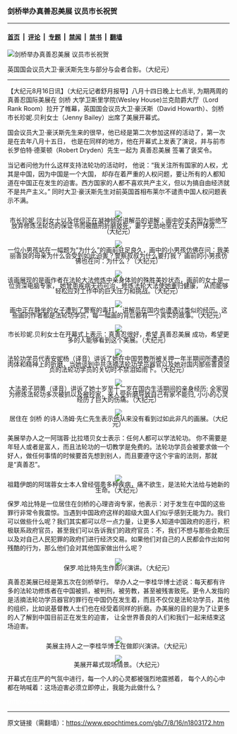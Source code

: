### 剑桥举办真善忍美展 议员市长祝贺

---

#### [首页](../../../..?n1803172) &nbsp;|&nbsp; [评论](../../../../../epoch-comment?n1803172) &nbsp;|&nbsp; [专题](../../../../../epoch-special?n1803172) &nbsp;|&nbsp; [禁闻](../../../../../epoch-news?n1803172) &nbsp;|&nbsp; [禁书](../../../../../books?n1803172) &nbsp;|&nbsp; [翻墙](https://github.com/gfw-breaker/nogfw/blob/master/README.md?n1803172)


<div><img alt="剑桥举办真善忍美展 议员市长祝贺" class="attachment-djy_600_400 size-djy_600_400 wp-post-image" src="https://i.epochtimes.com/assets/uploads/2007/08/708151627451667.jpg"/>
<div class="caption">
 <p>
  英国国会议员大卫‧豪沃斯先生与部分与会者合影。（大纪元）
 </p>
</div></div><hr/><div class="post_content" id="artbody" itemprop="articleBody">
 <!-- article content begin -->
 <p>
  【大纪元8月16日讯】（大纪元记者舒月报导】八月十四日晚上七点半, 为期两周的真善忍国际美展在
  <ok href="https://www.epochtimes.com/gb/tag/%E5%89%91%E6%A1%A5.html">
   剑桥
  </ok>
  大学卫斯里学院(Wesley House)兰克勋爵大厅（Lord Rank Room）拉开了帷幕，英国国会议员大卫‧豪沃斯（David Howarth）、剑桥市长珍妮.贝利女士（Jenny Bailey）出席了美展开幕式。
 </p>
 <p>
  国会议员大卫‧豪沃斯先生来的很早，他已经是第二次参加这样的活动了，第一次是在去年八月十五日， 也是在同样的地方，他在开幕式上发表了演说，并与前市长罗伯特‧德莱顿（Robert Dryden）先生一起为
  <ok href="https://www.epochtimes.com/gb/tag/%E7%9C%9F%E5%96%84%E5%BF%8D%E7%BE%8E%E5%B1%95.html">
   真善忍美展
  </ok>
  签署了褒奖令。
 </p>
 <p>
  当记者问他为什么这样支持法轮功的活动时， 他说：“我关注所有国家的人权，尤其是中国，因为中国是一个大国， 却存在着严重的人权问题，要让所有的人都知道在中国正在发生的迫害。西方国家的人都不喜欢共产主义，但以为搞自由经济就不是共产主义。”  同时大卫‧豪沃斯先生对前英国首相布莱尔不谴责中国人权问题表示不满。
 </p>
 <p>
  <div style="line-height:90%;text-align:center">
   <ok href="/i6/708151549011667.jpg" rel="gallery-display">
    <img src="/i6/708151549011667--ss.jpg"/>
   </ok>
   <br/>
   <span class="bn12">
    市长珍妮.贝利女士以及伴侣正在凝神倾听讲解员的讲解：画中的丈夫因为拒绝写放弃修炼法轮功的保证书而被酷刑折磨致死，妻子无助地坐在丈夫的尸体旁……（大纪元）
   </span>
  </div>
  <p>
   <div style="line-height:90%;text-align:center">
    <ok href="/i6/708151549021667.jpg" rel="gallery-display">
     <img src="/i6/708151549021667--ss.jpg"/>
    </ok>
    <br/>
    <span class="bn12">
     一位小男孩站在一幅题为“为什么”的画前驻足良久，画中的小男孩仿佛在问：我美丽善良的母亲为什么会受到如此迫害？警察叔叔为什么要打我？ 画前的小男孩仿佛也在问：为什么？（大纪元）
    </span>
   </div>
   <p>
    <div style="line-height:90%;text-align:center">
     <ok href="/i6/708151546031667.jpg" rel="gallery-display">
      <img src="/i6/708151546031667--ss.jpg"/>
     </ok>
     <br/>
     <span class="bn12">
      该画展现的是画作者在法轮大法修炼中亲身体验的殊胜美妙状态，画前的女士是一位资深电脑专家， 她曾患疾病无药可治，修炼法轮大法使她重归健康， 从而能够轻松应对工作中的巨大压力和挑战。（大纪元）
     </span>
    </div>
    <p>
    </p>
    <div style="line-height:90%;text-align:center">
     <ok href="/i6/708151549031667.jpg" rel="gallery-display">
      <img src="/i6/708151549031667--ss.jpg"/>
     </ok>
     <br/>
     <span class="bn12">
      画中正在静坐的女子遭到了警察的毒打， 讲解员在国内也遭遇过类似的经历。这些画的作者都是法轮功学员，每一幅画的背后都有一个真实的故事。（大纪元）
     </span>
    </div>
    <p>
     <div style="line-height:90%;text-align:center">
      <ok href="/i6/708151554431667.jpg" rel="gallery-display">
       <img src="/i6/708151554431667--ss.jpg"/>
      </ok>
      <br/>
      <span class="bn12">
       市长珍妮.贝利女士在开幕式上表示：真善忍很好，希望
       <ok href="https://www.epochtimes.com/gb/tag/%E7%9C%9F%E5%96%84%E5%BF%8D%E7%BE%8E%E5%B1%95.html">
        真善忍美展
       </ok>
       成功，希望更多的人能够看到这个美展。（大纪元）
      </span>
     </div>
     <p>
      <div style="line-height:90%;text-align:center">
       <ok href="/i6/708151557441667.jpg" rel="gallery-display">
        <img src="/i6/708151557441667--ss.jpg"/>
       </ok>
       <br/>
       <span class="bn12">
        法轮功学员代表安妮杨（译音）讲诉了她在中国劳教所被关押一年半期间所遭遇的肉体和精神上的折磨，当她谈到中共活摘法轮功学员器官以及她对国内那些善良坚贞的法轮功学员的关切时不禁泪如雨下。（大纪元）
       </span>
      </div>
      <p>
       <div style="line-height:90%;text-align:center">
        <ok href="/i6/708151557451667.jpg" rel="gallery-display">
         <img src="/i6/708151557451667--ss.jpg"/>
        </ok>
        <br/>
        <span class="bn12">
         大法弟子玥黄（译音）讲诉了她十岁至十二岁在国内生活期间的亲身经历: 全家因为修炼法轮功多次被抓以及被抄家，亲人受折磨导致自己有家不能归, 小小的心灵经历了巨大的伤痛。（大纪元）
        </span>
       </div>
       <p>
       </p>
       <div style="line-height:90%;text-align:center">
        <ok href="/i6/708151546061667.jpg" rel="gallery-display">
         <img src="/i6/708151546061667--ss.jpg"/>
        </ok>
        <br/>
        <span class="bn12">
         居住在
         <ok href="https://www.epochtimes.com/gb/tag/%E5%89%91%E6%A1%A5.html">
          剑桥
         </ok>
         的诗人汤姆‧先仁先生表示他从来没有看到过如此非凡的画展。（大纪元）
        </span>
       </div>
       <p>
        美展举办人之一阿瑞蓉‧比拉塔贝女士表示：任何人都可以学法轮功。 你不需要是年轻人或者是富人，而且法轮功的一切教学是免费的。法轮功学员会被要求做一个好人，做任何事情的时候要首先想到别人，而且要遵守这个宇宙的法则，那就是“真善忍”。
       </p>
       <p>
       </p>
       <div style="line-height:90%;text-align:center">
        <ok href="/i6/708151601511667.jpg" rel="gallery-display">
         <img src="/i6/708151601511667--ss.jpg"/>
        </ok>
        <br/>
        <span class="bn12">
         祖籍伊朗的阿瑞蓉女士本人曾经弭患多种疾病，痛不欲生，是法轮大法给与她新的生命。（大纪元）
        </span>
       </div>
       <p>
        保罗.哈比特是一位居住在剑桥的心理咨询专家，他表示：对于发生在中国的这些罪行非常令我震惊。当遇到中国政府这样的超级大国人们似乎感到无能为力。我们可以做些什么呢？我们其实都可以尽一点力量，让更多人知道中国政府的恶行，积极联系政府官员，甚至我们可以告诉我们的政府官员：不，我们不想与那些会欺压以及对自己人民犯罪的政府们进行经济交易。如果他们对自己的人民都会作出如何残酷的行为，那么他们会对其他国家做出什么呢？
       </p>
       <div style="line-height:90%;text-align:center">
        <ok href="/i6/708151554471667.jpg" rel="gallery-display">
         <img src="/i6/708151554471667--ss.jpg"/>
        </ok>
        <br/>
        <span class="bn12">
         保罗.哈比特先生作即兴演讲。（大纪元）
        </span>
       </div>
       <p>
        真善忍美展已经是第五次在剑桥举行。 举办人之一李桂华博士述说：每天都有许多的法轮功修炼者在中国被抓，被判刑，被劳教，甚至被残害致死。更令人发指的是活摘法轮功学员器官的罪行在中国仍在发生着，而且不仅仅是法轮功学员，其他的组织，比如说基督教人士们也在经受着同样的折磨。办美展的目的是为了让更多的人了解到中国目前正在发生的迫害， 让全世界善良的人们和我们一起来结束这场迫害。
       </p>
       <div style="line-height:90%;text-align:center">
        <ok href="/i6/708151546051667.jpg" rel="gallery-display">
         <img src="/i6/708151546051667--ss.jpg"/>
        </ok>
        <br/>
        <span class="bn12">
         美展主持人之一李桂华博士在做即兴演讲。（大纪元）
        </span>
       </div>
       <p>
        <div style="line-height:90%;text-align:center">
         <ok href="/i6/708151736311667.jpg" rel="gallery-display">
          <img src="/i6/708151736311667--ss.jpg"/>
         </ok>
         <br/>
         <span class="bn12">
          美展开幕式现场情景。（大纪元）
         </span>
        </div>
        <p>
         开幕式在庄严的气氛中进行，每一个人的心灵都被强烈地震撼着， 每个人的心中都在呐喊着：这场迫害必须立即停止，我能为此做什么？
        </p>
        <p>
         <font color="#ffffff">
          (http://www.dajiyuan.com)
         </font>
        </p>
        <!-- article content end -->
        <div id="below_article_ad">
        </div>
       </p>
      </p>
     </p>
    </p>
   </p>
  </p>
 </p>
</div>


---

原文链接（需翻墙）：https://www.epochtimes.com/gb/7/8/16/n1803172.htm